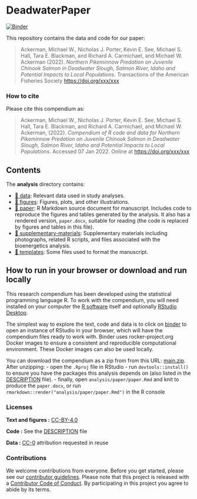
<!-- README.md is generated from README.Rmd. Please edit that file -->

# DeadwaterPaper

[![Binder](https://mybinder.org/badge_logo.svg)](https://mybinder.org/v2/gh/BiomarkABS/DeadwaterPaper/main?urlpath=rstudio)

This repository contains the data and code for our paper:

> Ackerman, Michael W., Nicholas J. Porter, Kevin E. See, Michael S.
> Hall, Tara E. Blackman, and Richard A. Carmichael, and Michael W.
> Ackerman (2022). *Northern Pikeminnow Predation on Juvenile Chinook
> Salmon in Deadwater Slough, Salmon River, Idaho and Potential Impacts
> to Local Populations*. Transactions of the American Fisheries Society
> <https://doi.org/xxx/xxx>

<!--
Our pre-print is online here:

> Ackerman, Michael W., Nicholas J. Porter, Kevin E. See, Michael S. Hall, Tara E. Blackman, and Richard A. Carmichael, and Michael W. Ackerman (2022). _Northern Pikeminnow Predation on Juvenile Chinook Salmon in Deadwater Slough, Salmon River, Idaho and Potential Impacts to Local Populations_. Transactions of the American Fisheries Society, Accessed 07 Jan 2022. Online at <https://doi.org/xxx/xxx>
-->

### How to cite

Please cite this compendium as:

> Ackerman, Michael W., Nicholas J. Porter, Kevin E. See, Michael S.
> Hall, Tara E. Blackman, and Richard A. Carmichael, and Michael W.
> Ackerman, (2022). *Compendium of R code and data for Northern
> Pikeminnow Predation on Juvenile Chinook Salmon in Deadwater Slough,
> Salmon River, Idaho and Potential Impacts to Local Populations*.
> Accessed 07 Jan 2022. Online at <https://doi.org/xxx/xxx>

## Contents

The **analysis** directory contains:

-   [:file_folder: data](/analysis/data): Relevant data used in study
    analyses.
-   [:file_folder: figures](/analysis/figures): Figures, plots, and
    other illustrations.
-   [:file_folder: paper](/analysis/paper): R Markdown source document
    for manuscript. Includes code to reproduce the figures and tables
    generated by the analysis. It also has a rendered version,
    `paper.docx`, suitable for reading (the code is replaced by figures
    and tables in this file).
-   [:file_folder:
    supplementary-materials](/analysis/supplementary-materials):
    Supplementary materials including photographs, related R scripts,
    and files associated with the bioenergetics analysis.
-   [:file_folder: templates](/analysis/bioenergetics): Some files used
    to format the manuscript.

## How to run in your browser or download and run locally

This research compendium has been developed using the statistical
programming language R. To work with the compendium, you will need
installed on your computer the [R
software](https://cloud.r-project.org/) itself and optionally [RStudio
Desktop](https://rstudio.com/products/rstudio/download/).

The simplest way to explore the text, code and data is to click on
[binder](https://mybinder.org/v2/gh/BiomarkABS/DeadwaterPaper/main?urlpath=rstudio)
to open an instance of RStudio in your browser, which will have the
compendium files ready to work with. Binder uses rocker-project.org
Docker images to ensure a consistent and reproducible computational
environment. These Docker images can also be used locally.

You can download the compendium as a zip from from this URL:
[main.zip](/archive/main.zip). After unzipping: - open the `.Rproj` file
in RStudio - run `devtools::install()` to ensure you have the packages
this analysis depends on (also listed in the [DESCRIPTION](/DESCRIPTION)
file). - finally, open `analysis/paper/paper.Rmd` and knit to produce
the `paper.docx`, or run `rmarkdown::render("analysis/paper/paper.Rmd")`
in the R console

### Licenses

**Text and figures :**
[CC-BY-4.0](http://creativecommons.org/licenses/by/4.0/)

**Code :** See the [DESCRIPTION](DESCRIPTION) file

**Data :** [CC-0](http://creativecommons.org/publicdomain/zero/1.0/)
attribution requested in reuse

### Contributions

We welcome contributions from everyone. Before you get started, please
see our [contributor guidelines](CONTRIBUTING.md). Please note that this
project is released with a [Contributor Code of Conduct](CONDUCT.md). By
participating in this project you agree to abide by its terms.
